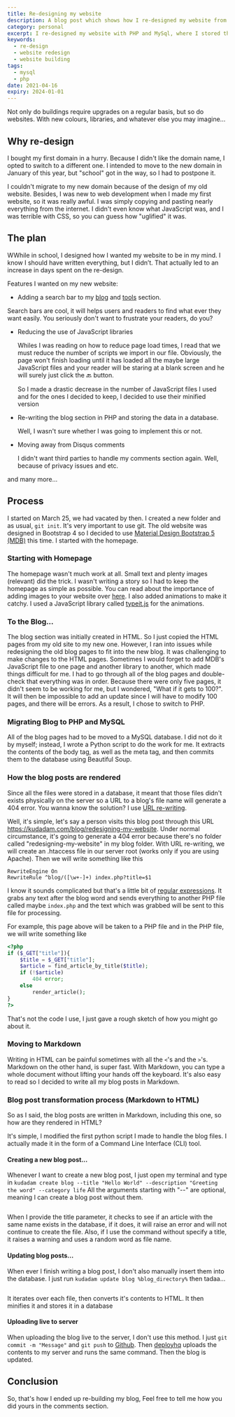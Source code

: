 ```yaml
---
title: Re-designing my website
description: A blog post which shows how I re-designed my website from scratch up
category: personal
excerpt: I re-designed my website with PHP and MySql, where I stored the blog contents in a Mysql database.
keywords:
  - re-design
  - website redesign
  - website building
tags:
  - mysql
  - php
date: 2021-04-16
expiry: 2024-01-01
---
```


Not only do buildings require upgrades on a regular basis, but so do websites. With new colours, libraries, and whatever else you may imagine...

## Why re-design

I bought my first domain in a hurry. Because I didn't like the domain name, I opted to switch to a different one. I intended to move to the new domain in January of this year, but "school" got in the way, so I had to postpone it.

I couldn't migrate to my new domain because of the design of my old website. Besides, I was new to web development when I made my first website, so it was really awful. I was simply copying and pasting nearly everything from the internet. I didn't even know what JavaScript was, and I was terrible with CSS, so you can guess how "uglified" it was.

## The plan

WWhile in school, I designed how I wanted my website to be in my mind. I know I should have written everything, but I didn’t. That actually led to an increase in days spent on the re-design.

Features I wanted on my new website:

- Adding a search bar to my [blog](https://www.kudadam.com/blog) and [tools](https://www.kudadam.com/toolz) section.

Search bars are cool, it will helps users and readers to find what ever they want easily. You seriously don't want to frustrate your readers, do you?

- Reducing the use of JavaScript libraries

  Whiles I was reading on how to reduce page load times, I read that we must reduce the number of scripts we import in our file. Obviously, the page won't finish loading until it has loaded all the maybe large JavaScript files and your reader will be staring at a blank screen and he will surely just click the :back: button.

  So I made a drastic decrease in the number of JavaScript files I used and for the ones I decided to keep, I decided to use their minified version

- Re-writing the blog section in PHP and storing the data in a database.

  Well, I wasn't sure whether I was going to implement this or not.

- Moving away from Disqus comments

  I didn't want third parties to handle my comments section again. Well, because of privacy issues and etc.

and many more...

## Process

I started on March 25, we had vacated by then. I created a new folder and as usual, `git init`. It's very important to use git. The old website was designed in Bootstrap 4 so I decided to use [Material Design Bootstrap 5 (MDB)](https://mdbootstrap.com/) this time. I started with the homepage.

### Starting with Homepage

The homepage wasn't much work at all. Small text and plenty images (relevant) did the trick. I wasn't writing a story so I had to keep the homepage as simple as possible. You can read about the importance of adding images to your website over [here](https://www.logicdesign.co.uk/blog/4-reasons-images-important-website/). I also added animations to make it catchy. I used a JavaScript library called [typeit.js](https://typeitjs.com) for the animations.

### To the Blog...

The blog section was initially created in HTML. So I just copied the HTML pages from my old site to my new one. However, I ran into issues while redesigning the old blog pages to fit into the new blog. It was challenging to make changes to the HTML pages. Sometimes I would forget to add MDB's JavaScript file to one page and another library to another, which made things difficult for me. I had to go through all of the blog pages and double-check that everything was in order. Because there were only five pages, it didn't seem to be working for me, but I wondered, "What if it gets to 100?". It will then be impossible to add an update since I will have to modify 100 pages, and there will be errors. As a result, I chose to switch to PHP.

### Migrating Blog to PHP and MySQL

All of the blog pages had to be moved to a MySQL database. I did not do it by myself; instead, I wrote a Python script to do the work for me. It extracts the contents of the body tag, as well as the meta tag, and then commits them to the database using Beautiful Soup.

### How the blog posts are rendered

Since all the files were stored in a database, it meant that those files didn't exists physically on the server so a URL to a blog's file name will generate a 404 error. You wanna know the solution? I use [URL re-writing](https://www.smashingmagazine.com/2011/11/introduction-to-url-rewriting/).

Well, it's simple, let's say a person visits this blog post through this URL https://kudadam.com/blog/redesigning-my-website. Under normal circumstance, it's going to generate a 404 error because there's no folder called "redesigning-my-website" in my blog folder. With URL re-writing, we will create an .htaccess file in our server root (works only if you are using Apache). Then we will write something like this

```plaintext
RewriteEngine On
RewriteRule ^blog/([\w+-]+) index.php?title=$1
```

I know it sounds complicated but that's a little bit of [regular expressions](https://en.wikipedia.org/wiki/Regular_expression). It grabs any text after the blog word and sends everything to another PHP file called maybe `index.php` and the text which was grabbed will be sent to this file for processing.

For example, this page above will be taken to a PHP file and in the PHP file, we will write something like

```PHP
<?php
if ($_GET["title"]){
    $title = $_GET["title"];
    $article = find_article_by_title($title);
    if (!$article)
        404 error;
    else
        render_article();
}
?>
```

That's not the code I use, I just gave a rough sketch of how you might go about it.

### Moving to Markdown

Writing in HTML can be painful sometimes with all the `<`'s and the `>`'s. Markdown on the other hand, is super fast. With Markdown, you can type a whole document without lifting your hands off the keyboard. It's also easy to read so I decided to write all my blog posts in Markdown.

### Blog post transformation process (Markdown to HTML)

So as I said, the blog posts are written in Markdown, including this one, so how are they rendered in HTML?

It's simple, I modified the first python script I made to handle the blog files. I actually made it in the form of a Command Line Interface (CLI) tool.

#### Creating a new blog post...

Whenever I want to create a new blog post, I just open my terminal and type in `kudadam create blog --title "Hello World" --description "Greeting the word" --category life` All the arguments starting with "--" are optional, meaning I can create a blog post without them.

<img class="Sirv" data-src="https://ik.imagekit.io/kudadam/blog/redesigning_my_website/kudadam_cli_create.png" alt="" />

When I provide the title parameter, it checks to see if an article with the same name exists in the database, if it does, it will raise an error and will not continue to create the file. Also, if I use the command without specify a title, it raises a warning and uses a random word as file name.

#### Updating blog posts...

When ever I finish writing a blog post, I don't also manually insert them into the database. I just run `kudadam update blog %blog_directory%` then tadaa...

<img class="Sirv d-block mx-auto" data-src="https://ik.imagekit.io/kudadam/blog/redesigning_my_website/kudadam_cli_update.png?q=100%" alt="" />

It iterates over each file, then converts it's contents to HTML. It then minifies it and stores it in a database

#### Uploading live to server

When uploading the blog live to the server, I don't use this method. I just `git commit -m "Message"` and `git push` to [Github](https://www.github.com). Then [deployhq](https://www.deployhq.com/) uploads the contents to my server and runs the same command. Then the blog is updated.

## Conclusion

So, that's how I ended up re-building my blog, Feel free to tell me how you did yours in the comments section.
